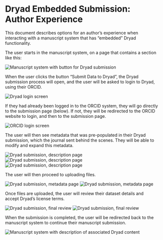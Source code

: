 Dryad Embedded Submission: Author Experience
============================================

This document describes options for an author’s experience when
interacting with a manuscript system that has “embedded” Dryad
functionality.

The user starts in the manuscript system, on a page that contains a
section like this:

![Manuscript system with button for Dryad submission](images/ms_system_dryad_button.png)

When the user clicks the button “Submit Data to Dryad”, the Dryad
submission process will open, and the user will be asked to login to
Dryad, using their ORCID.

![Dryad login screen](images/dryad_login.png)

If they had already been logged in to the ORCID system, they will go
directly to the submission page (below). If not, they will be
redirected to the ORCID website to login, and then to the submission
page.

![ORCID login screen](images/orcid_login.png)

The user will then see metadata that was pre-populated in their Dryad
submission, which the journal sent behind the scenes. They will be
able to modify and expand this metadata.

![Dryad submission, description page](images/dryad_submission1a.png)
![Dryad submission, description page](images/dryad_submission1b.png)
![Dryad submission, description page](images/dryad_submission1c.png)

The user will then proceed to uploading files.

![Dryad submission, metadata page](images/dryad_submission2a.png)
![Dryad submission, metadata page](images/dryad_submission2b.png)

Once files are uploaded, the user will review their dataset details
and accept Dryad’s license terms.

![Dryad submission, final review](images/dryad_submission3a.png)
![Dryad submission, final review](images/dryad_submission3b.png)

When the submission is completed, the user will be redirected back to
the manuscript system to continue their manuscript submission.

![Manuscript system with description of associated Dryad content](images/ms_system_finished_dataset.png)
